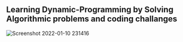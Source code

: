## Learning Dynamic-Programming by Solving Algorithmic problems and coding challanges 


![Screenshot 2022-01-10 231416](https://user-images.githubusercontent.com/65161301/148812563-05aaea45-c9f6-48c8-b38b-0ad5783cdede.png)
